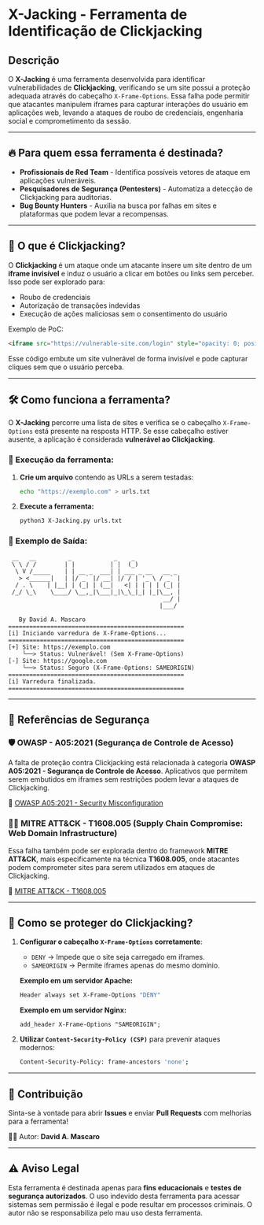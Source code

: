 # X-Jacking - Ferramenta de Identificação de Clickjacking

## Descrição
O **X-Jacking** é uma ferramenta desenvolvida para identificar vulnerabilidades de **Clickjacking**, verificando se um site possui a proteção adequada através do cabeçalho `X-Frame-Options`. Essa falha pode permitir que atacantes manipulem iframes para capturar interações do usuário em aplicações web, levando a ataques de roubo de credenciais, engenharia social e comprometimento da sessão.

---

## 🔥 Para quem essa ferramenta é destinada?

- **Profissionais de Red Team** - Identifica possíveis vetores de ataque em aplicações vulneráveis.
- **Pesquisadores de Segurança (Pentesters)** - Automatiza a detecção de Clickjacking para auditorias.
- **Bug Bounty Hunters** - Auxilia na busca por falhas em sites e plataformas que podem levar a recompensas.

---

## 🚨 O que é Clickjacking?

O **Clickjacking** é um ataque onde um atacante insere um site dentro de um **iframe invisível** e induz o usuário a clicar em botões ou links sem perceber. Isso pode ser explorado para:

- Roubo de credenciais
- Autorização de transações indevidas
- Execução de ações maliciosas sem o consentimento do usuário

Exemplo de PoC:
```html
<iframe src="https://vulnerable-site.com/login" style="opacity: 0; position: absolute; top: 0; left: 0; width: 100%; height: 100%;"></iframe>
```

Esse código embute um site vulnerável de forma invisível e pode capturar cliques sem que o usuário perceba.

---

## 🛠️ Como funciona a ferramenta?

O **X-Jacking** percorre uma lista de sites e verifica se o cabeçalho `X-Frame-Options` está presente na resposta HTTP. Se esse cabeçalho estiver ausente, a aplicação é considerada **vulnerável ao Clickjacking**.

### 🔹 Execução da ferramenta:

1. **Crie um arquivo** contendo as URLs a serem testadas:
   ```sh
   echo "https://exemplo.com" > urls.txt
   ```

2. **Execute a ferramenta:**
   ```sh
   python3 X-Jacking.py urls.txt
   ```

### 📌 Exemplo de Saída:
```
 __   __         _            _    _             
 \ \ / /        | |          | |  (_)            
  \ V /_____    | | __ _  ___| | ___ _ __   __ _
   > <______|   | |/ _` |/ __| |/ / | '_ \ / _` |
  / . \    | |__| | (_| | (__|   <| | | | | (_| |
 /_/ \_\    \____/ \__,_|\___|_|\_\_|_| |_|\__, |
                                            __/ |
                                           |___/  

   By David A. Mascaro
==================================================
[i] Iniciando varredura de X-Frame-Options...
==================================================
[+] Site: https://exemplo.com
    ╰──> Status: Vulnerável! (Sem X-Frame-Options)
[-] Site: https://google.com
    ╰──> Status: Seguro (X-Frame-Options: SAMEORIGIN)
==================================================
[i] Varredura finalizada.
==================================================
```

---

## 📖 Referências de Segurança

### 🛡️ OWASP - A05:2021 (Segurança de Controle de Acesso)
A falta de proteção contra Clickjacking está relacionada à categoria **OWASP A05:2021 - Segurança de Controle de Acesso**. Aplicativos que permitem serem embutidos em iframes sem restrições podem levar a ataques de Clickjacking.

🔗 [OWASP A05:2021 - Security Misconfiguration](https://owasp.org/Top10/A05_2021-Security_Misconfiguration/)

### 🕵️‍♂️ MITRE ATT&CK - T1608.005 (Supply Chain Compromise: Web Domain Infrastructure)
Essa falha também pode ser explorada dentro do framework **MITRE ATT&CK**, mais especificamente na técnica **T1608.005**, onde atacantes podem comprometer sites para serem utilizados em ataques de Clickjacking.

🔗 [MITRE ATT&CK - T1608.005](https://attack.mitre.org/techniques/T1608/005/)

---

## 🔐 Como se proteger do Clickjacking?

1. **Configurar o cabeçalho `X-Frame-Options` corretamente**:
   - `DENY` → Impede que o site seja carregado em iframes.
   - `SAMEORIGIN` → Permite iframes apenas do mesmo domínio.

   **Exemplo em um servidor Apache:**
   ```sh
   Header always set X-Frame-Options "DENY"
   ```

   **Exemplo em um servidor Nginx:**
   ```nginx
   add_header X-Frame-Options "SAMEORIGIN";
   ```

2. **Utilizar `Content-Security-Policy (CSP)`** para prevenir ataques modernos:
   ```sh
   Content-Security-Policy: frame-ancestors 'none';
   ```

---

## 🤝 Contribuição
Sinta-se à vontade para abrir **Issues** e enviar **Pull Requests** com melhorias para a ferramenta!

👨‍💻 Autor: **David A. Mascaro**

---

## ⚠️ Aviso Legal
Esta ferramenta é destinada apenas para **fins educacionais** e **testes de segurança autorizados**. O uso indevido desta ferramenta para acessar sistemas sem permissão é ilegal e pode resultar em processos criminais. O autor não se responsabiliza pelo mau uso desta ferramenta.
